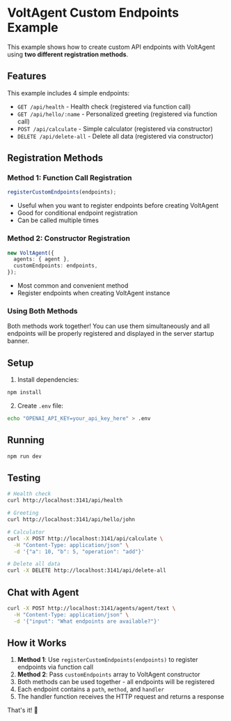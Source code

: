 # VoltAgent Custom Endpoints Example

This example shows how to create custom API endpoints with VoltAgent using **two different registration methods**.

## Features

This example includes 4 simple endpoints:

- `GET /api/health` - Health check (registered via function call)
- `GET /api/hello/:name` - Personalized greeting (registered via function call)
- `POST /api/calculate` - Simple calculator (registered via constructor)
- `DELETE /api/delete-all` - Delete all data (registered via constructor)

## Registration Methods

### Method 1: Function Call Registration

```typescript
registerCustomEndpoints(endpoints);
```

- Useful when you want to register endpoints before creating VoltAgent
- Good for conditional endpoint registration
- Can be called multiple times

### Method 2: Constructor Registration

```typescript
new VoltAgent({
  agents: { agent },
  customEndpoints: endpoints,
});
```

- Most common and convenient method
- Register endpoints when creating VoltAgent instance

### Using Both Methods

Both methods work together! You can use them simultaneously and all endpoints will be properly registered and displayed in the server startup banner.

## Setup

1. Install dependencies:

```bash
npm install
```

2. Create `.env` file:

```bash
echo "OPENAI_API_KEY=your_api_key_here" > .env
```

## Running

```bash
npm run dev
```

## Testing

```bash
# Health check
curl http://localhost:3141/api/health

# Greeting
curl http://localhost:3141/api/hello/john

# Calculator
curl -X POST http://localhost:3141/api/calculate \
  -H "Content-Type: application/json" \
  -d '{"a": 10, "b": 5, "operation": "add"}'

# Delete all data
curl -X DELETE http://localhost:3141/api/delete-all
```

## Chat with Agent

```bash
curl -X POST http://localhost:3141/agents/agent/text \
  -H "Content-Type: application/json" \
  -d '{"input": "What endpoints are available?"}'
```

## How it Works

1. **Method 1**: Use `registerCustomEndpoints(endpoints)` to register endpoints via function call
2. **Method 2**: Pass `customEndpoints` array to VoltAgent constructor
3. Both methods can be used together - all endpoints will be registered
4. Each endpoint contains a `path`, `method`, and `handler`
5. The handler function receives the HTTP request and returns a response

That's it! 🎉
